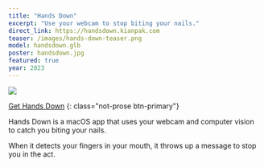 ```yaml
---
title: "Hands Down"
excerpt: "Use your webcam to stop biting your nails."
direct_link: https://handsdown.kianpak.com
teaser: /images/hands-down-teaser.png
model: handsdown.glb
poster: handsdown.jpg
featured: true
year: 2023
---
```


![](/images/hands-down-teaser.png)

[Get Hands Down](https://handsdown.kianpak.com)
{: class="not-prose btn-primary"}

Hands Down is a macOS app that uses your webcam and computer vision to catch you biting your nails. 

When it detects your fingers in your mouth, it throws up a message to stop you in the act.
